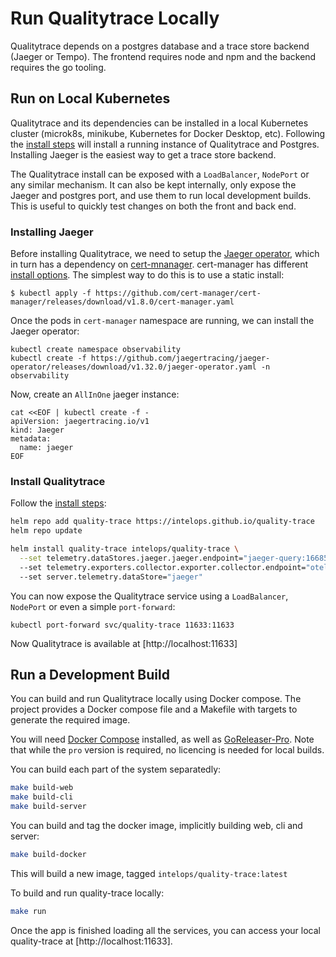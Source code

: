 # Run Qualitytrace Locally

Qualitytrace depends on a postgres database and a trace store backend (Jaeger or Tempo). The frontend requires node and npm and the backend requires the go tooling.

## **Run on Local Kubernetes**

Qualitytrace and its dependencies can be installed in a local Kubernetes cluster (microk8s, minikube, Kubernetes for Docker Desktop, etc).
Following the [install steps](./getting-started/installation) will install a running instance of Qualitytrace and Postgres. Installing Jaeger is the easiest way to get a trace store backend.

The Qualitytrace install can be exposed with a `LoadBalancer`, `NodePort` or any similar mechanism. It can also be kept internally, only expose the Jaeger and postgres port,
and use them to run local development builds. This is useful to quickly test changes on both the front and back end.

### **Installing Jaeger**

Before installing Qualitytrace, we need to setup the [Jaeger operator](https://www.jaegertracing.io/docs/1.32/operator/), which in turn has a dependency on [cert-mnanager](https://cert-manager.io/).
cert-manager has different [install options](https://cert-manager.io/docs/installation/). The simplest way to do this is to use a static install:

```
$ kubectl apply -f https://github.com/cert-manager/cert-manager/releases/download/v1.8.0/cert-manager.yaml
```

Once the pods in `cert-manager` namespace are running, we can install the Jaeger operator:

```
kubectl create namespace observability
kubectl create -f https://github.com/jaegertracing/jaeger-operator/releases/download/v1.32.0/jaeger-operator.yaml -n observability
```

Now, create an `AllInOne` jaeger instance:

```
cat <<EOF | kubectl create -f -
apiVersion: jaegertracing.io/v1
kind: Jaeger
metadata:
  name: jaeger
EOF
```

### **Install Qualitytrace**

Follow the [install steps](./getting-started/installation):

```sh
helm repo add quality-trace https://intelops.github.io/quality-trace
helm repo update

helm install quality-trace intelops/quality-trace \
  --set telemetry.dataStores.jaeger.jaeger.endpoint="jaeger-query:16685" \ # update this value to point to your jaeger install
  --set telemetry.exporters.collector.exporter.collector.endpoint="otel-collector:4317" \ # update this value to point to your collector install
  --set server.telemetry.dataStore="jaeger"
```

You can now expose the Qualitytrace service using a `LoadBalancer`, `NodePort` or even a simple `port-forward`:

```
kubectl port-forward svc/quality-trace 11633:11633
```

Now Qualitytrace is available at [http://localhost:11633]

## **Run a Development Build**

You can build and run Qualitytrace locally using Docker compose. The project provides a Docker compose file and a Makefile with targets to generate the required image.

You will need [Docker Compose](https://docs.docker.com/compose/install/) installed, as well as [GoReleaser-Pro](https://goreleaser.com/install/). 
Note that while the `pro` version is required, no licencing is needed for local builds.

You can build each part of the system separatedly:

```bash
make build-web
make build-cli
make build-server
```

You can build and tag the docker image, implicitly building web, cli and server:

```bash
make build-docker
```

This will build a new image, tagged `intelops/quality-trace:latest`


To build and run quality-trace locally:

```bash
make run
```

Once the app is finished loading all the services, you can access your local quality-trace at [http://localhost:11633].
